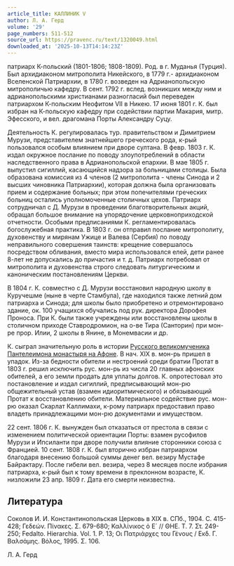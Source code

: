 ```yaml
---
article_title: КАЛЛИНИК V
author: Л. А. Герд
volume: '29'
page_numbers: 511-512
source_url: https://pravenc.ru/text/1320049.html
downloaded_at: '2025-10-13T14:14:23Z'
---
```


патриарх К-польский (1801-1806; 1808-1809). Род. в г. Муданья (Турция). Был архидиаконом митрополита Никейского, в 1779 г.- архидиаконом Вселенской Патриархии, в 1780 г. возведен на Адрианопольскую митрополичью кафедру. В сент. 1792 г. вслед. возникших между ним и адрианопольскими христианами разногласий был переведен патриархом К-польским Неофитом VII в Никею. 17 июня 1801 г. К. был избран на К-польскую кафедру при содействии партии Макария, митр. Эфесского, и вел. драгомана Порты Александру Суцу.

Деятельность К. регулировалась тур. правительством и Димитрием Мурузи, представителем знатнейшего греческого рода, к-рый пользовался особым влиянием при дворе султана. В февр. 1803 г. К. издал окружное послание по поводу злоупотреблений в области наследственного права в Адрианопольской епархии. В мае 1805 г. выпустил сигиллий, касающийся надзора за больницами столицы. Была образована комиссия из 4 членов (2 митрополита - члены Синода и 2 высших чиновника Патриархии), которая должна была организовать прием и содержание больных; при этом попечителями греческих больниц остались уполномоченные столичных цехов. Патриарх сотрудничал с Д. Мурузи в проведении благотворительных акций, обращал большое внимание на упорядочение церковноприходской отчетности. Особыми предписаниями К. регламентировалась богослужебная практика. В 1803 г. он отправил послание митрополиту, духовенству и мирянам Ужице и Валева (Сербия) по поводу неправильного совершения таинств: крещение совершалось посредством обливания, вместо мира использовался елей, дети ранее 8-лет не допускались до причастия и т. д. Патриарх потребовал от митрополита и духовенства строго следовать литургическим и каноническим постановлениям Церкви.

В 1804 г. К. совместно с Д. Мурузи восстановил народную школу в Куручешме (ныне в черте Стамбула), где находился также летний дом патриарха и Синода; для школы было приобретено и отремонтировано здание, ок. 100 учащихся обучались под рук. директора Дорофея Проноса. При К. были также учреждены или восстановлены школы в столичном приходе Ставродромион, на о-ве Тира (Санторин) при мон-ре прор. Илии, 2 школы в Янине, в Монемвасии и др.

К. сыграл значительную роль в истории [Русского великомученика Пантелеимона монастыря на Афоне](<https://pravenc.ru/text/Русского великомученика Пантелеимона монастыря на Афоне.html>). В нач. XIX в. мон-рь пришел в упадок. Из-за бедности обители и нестроений среди братии Протат в 1803 г. решил исключить рус. мон-рь из числа 20 главных афонских обителей, а его земли продать для уплаты долгов. К. опротестовал это постановление и издал сигиллий, предписывающий мон-рю общежительный устав (взамен идиоритмического) и обязывающий Протат к восстановлению обители. Материальное содействие рус. мон-рю оказал Скарлат Каллимахи, к-рому патриарх предоставил право владеть принадлежащими мон-рю документами и имуществом.

22 сент. 1806 г. К. вынужден был отказаться от престола в связи с изменением политической ориентации Порты: взамен русофилов Мурузи и Ипсиланти при дворе получили влияние сторонники союза с Францией. 10 сент. 1808 г. К. был вторично избран патриархом благодаря внесению большой суммы денег вел. везиру Мустафе Байрактару. После гибели вел. везира, через 8 месяцев после избрания патриарха, к-рый был к тому времени в преклонном возрасте, К. низложили 23 апр. 1809 г. Дата его смерти неизвестна.

## Литература

Соколов И. И. Константинопольская Церковь в XIX в. СПб., 1904. С. 415-428; Γεδεών. Πίνακες. Σ. 679-680; Καλλίνικος ὁ Ε´ // ΘΗΕ. Τ. 7. Στ. 249-250; Fedalto. Hierarchia. Vol. 1. P. 13; Οι Πατριάρχες του Γένους / Εκδ. Γ. Βαλσάμης. Βόλος, 1995. Σ. 106.

Л. А. Герд
